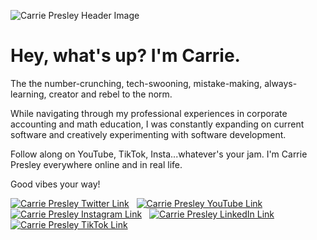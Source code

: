 ![Carrie Presley Header Image](https://res.cloudinary.com/carriepresley/image/upload/v1611291159/carriepresley/GitHub%20/Github_zew2hd.png)


# Hey, what's up? I'm Carrie.

The the number-crunching, tech-swooning, mistake-making, always-learning, creator and rebel to the norm.

While navigating through my professional experiences in corporate accounting and math education, I was constantly expanding on current software and creatively experimenting with software development.

Follow along on YouTube, TikTok, Insta...whatever's your jam. I'm Carrie Presley everywhere online and in real life.

Good vibes your way!

[![Carrie Presley Twitter Link][1.image]][1.link]&nbsp;&nbsp;
[![Carrie Presley YouTube Link][2.image]][2.link]&nbsp;&nbsp;
[![Carrie Presley Instagram Link][3.image]][3.link]&nbsp;&nbsp;
[![Carrie Presley LinkedIn Link][4.image]][4.link]&nbsp;&nbsp;
[![Carrie Presley TikTok Link][5.image]][5.link]&nbsp;&nbsp;


[1.image]: https://res.cloudinary.com/carriepresley/image/upload/v1609620274/carriepresley/GitHub%20/twitter_sdoify.png (twitter) 
[2.image]: https://res.cloudinary.com/carriepresley/image/upload/v1609620273/carriepresley/GitHub%20/youtube_1_vegmnh.png (youtube)
[3.image]: https://res.cloudinary.com/carriepresley/image/upload/v1609620269/carriepresley/GitHub%20/instagram_1_mg4fun.png (insta)
[4.image]: https://res.cloudinary.com/carriepresley/image/upload/v1609620268/carriepresley/GitHub%20/linkedin_e2sugh.png (linkedin)
[5.image]: https://res.cloudinary.com/carriepresley/image/upload/v1609620271/carriepresley/GitHub%20/tik-tok_3_rdg2v7.png (tiktok)


[1.link]: http://www.twitter.com/carriepresley15
[2.link]: http://www.youtube.com/carriepresley
[3.link]: https://www.instagram.com/carriepresley
[4.link]: http://www.linkedin.com/in/carriepresley
[5.link]: https://www.tiktok.com/@carriepresley?lang=en





